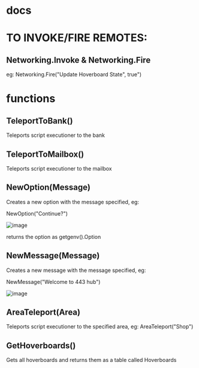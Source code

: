 # docs
# TO INVOKE/FIRE REMOTES:
## Networking.Invoke & Networking.Fire
eg:
Networking.Fire("Update Hoverboard State", true") 

# functions

## TeleportToBank()
Teleports script executioner to the bank

## TeleportToMailbox()
Teleports script executioner to the mailbox

## NewOption(Message)
Creates a new option with the message specified, eg:

NewOption("Continue?")

![image](https://user-images.githubusercontent.com/124915791/235674421-d8e95fa9-240a-4c72-ab4d-88e3f79fb0fa.png)

returns the option as getgenv().Option

## NewMessage(Message)
Creates a new message with the message specified, eg:

NewMessage("Welcome to 443 hub")

![image](https://user-images.githubusercontent.com/124915791/235674915-370cb537-ad2c-41e8-8cf0-1fb990bd5663.png)

## AreaTeleport(Area)
Teleports script executioner to the specified area, eg: AreaTeleport("Shop")

## GetHoverboards()
Gets all hoverboards and returns them as a table called Hoverboards
